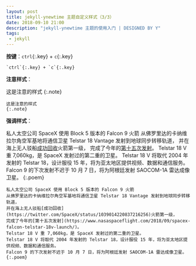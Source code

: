 ```yaml
---
layout: post
title: jekyll-ynewtime 主题自定义样式（3/3）
date: 2018-09-10 21:00
description: "jekyll-ynewtime 主题的使用入门 | DESIGNED BY Y"
tags:
 - jekyll
---
```


**按键**：`ctrl`{:.key} + `c`{:.key}

```
`ctrl`{:.key} + `c`{:.key}
```

**注意样式**：

这是注意的样式
{:.note}

```
这是注意的样式
{:.note}
```

**强调样式**：

私人太空公司 SpaceX 使用 Block 5 版本的 Falcon 9 火箭
从佛罗里达的卡纳维拉尔角空军基地将通信卫星 Telstar 18 Vantage 发射到地球同步转移轨道，
并在海上无人驳船[成功回收](https://twitter.com/SpaceX/status/1039014220837216256)火箭第一级，
完成了今年的[第十五次发射](https://www.nasaspaceflight.com/2018/09/spacex-falcon-telstar-18v-launch/)。
Telstar 18 V 重 7,060kg，是 SpaceX 发射过的第二重的卫星。
Telstar 18 V 将取代 2004 年发射的 Telstar 18，设计服役 15 年，将为亚太地区提供视频、数据和通信服务。
Falcon 9 的下次发射不迟于 10 月 7 日，将为阿根廷发射 SAOCOM-1A 雷达成像卫星。
{:.poem}

```
私人太空公司 SpaceX 使用 Block 5 版本的 Falcon 9 火箭
从佛罗里达的卡纳维拉尔角空军基地将通信卫星 Telstar 18 Vantage 发射到地球同步转移轨道，
并在海上无人驳船[成功回收](https://twitter.com/SpaceX/status/1039014220837216256)火箭第一级，
完成了今年的[第十五次发射](https://www.nasaspaceflight.com/2018/09/spacex-falcon-telstar-18v-launch/)。
Telstar 18 V 重 7,060kg，是 SpaceX 发射过的第二重的卫星。
Telstar 18 V 将取代 2004 年发射的 Telstar 18，设计服役 15 年，将为亚太地区提供视频、数据和通信服务。
Falcon 9 的下次发射不迟于 10 月 7 日，将为阿根廷发射 SAOCOM-1A 雷达成像卫星。
{:.poem}
```